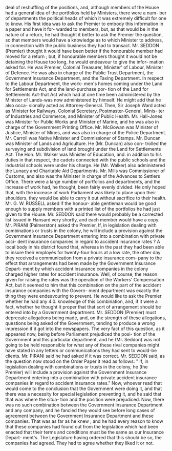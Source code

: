 deal of reshuffling of the positions, and, although members of the House had a general idea of the portfolios held by Ministers, there were a num- ber of departments the political heads of which it was extremely difficult for one to know. His first idea was to ask the Premier to embody this information in a paper and have it for- warded to members, but, as that would be in the nature of a return, he had thought it better to ask the Premier the question, so that members would have a knowledge as to which Minister to address, in connection with the public business they had to transact. Mr. SEDDON (Premier) thought it would have been better if the honourable member had moved for a return ; but, if honourable members thought it would not be detaining the House too long, he would endeavour to give the infor- mation asked for. He was Premier, Colonial Treasurer, Minister' of Labour, Minister of Defence. He was also in charge of the Public Trust Department, the Government Insurance Department, and the Taxing Department. In respect to the Labour Department, the work- men's homes coming under the Land for Settlements Act, and the land-purchase por- tion of the Land for Settlements Act-that Act which had at one time been administered by the Minister of Lands-was now administered by himself. He might add that he also occa- sionally acted as Attorney-General. Then, Sir Joseph Ward acted as Minister for Railways, Colonial Secretary, Postmaster-General, Minis- ter of Industries and Commerce, and Minister of Public Health. Mr. Hall-Jones was Minister for Public Works and Minister of Marine, and he was also in charge of the Government Printing Office. Mr. McGowan was Minister of Justice, Minister of Mines, and was also in charge of the Police Department. Mr. Carroll was Native Minister and Commissioner of Stamps. Mr. Duncan was Minister of Lands and Agriculture. He (Mr. Duncan) also con- trolled the surveying and subdivision of land brought under the Land for Settlements Act. The Hon. Mr. Walker was Minister of Education, and. in addition to his duties in that respect, the cadets connected with the public schools and the industrial schools were under his charge. He (Mr. Walker) also administered the Lunacy and Charitable Aid Departments. Mr. Mills was Commissioner of Customs, and also was the Minister in charge of the Advances to Settlers Office. There were a large number of portfolios and departments, and the increase of work had, he thought, been fairly evenly divided. He only hoped that, with the increase of work Parliament was likely to place upon their shoulders, they would be able to carry it out without sacrifice to their health. Mr. G. W. RUSSELL asked if the honour- able gentleman would be good enough to supply members with a printed list of the portfolios he had just given to the House. Mr. SEDDON said there would probably be a corrected list issued in Hansard very shortly, and each member would have a copy. Mr. PIRANI (Palmerston) asked the Premier, If, in legislation dealing with combinations or trusts in the colony, he will include a provision against the Government Insurance Department entering into a combination with private acci- dent insurance companies in regard to accident insurance rates ? A local body in his district found that, whereas in the past they had been able to insure their employés for twenty-four hours at a low rate, the other day they received a communication from a private insurance com- pany to the effect that arrangements had been made by the Government Insurance Depart- ment by which accident insurance companies in the colony charged higher rates for accident insurance. Well, of course, the reason given for raising the rates was the operation of the Workers' Compensation Act, but it seemed to him that this combination on the part of the accident insurance companies with the Govern- ment department was exactly the thing they were endeavouring to prevent. He would like to ask the Premier whether he had any 4.0. knowledge of this combination, and, if it were a fact, whether he thought it proper that that sort of arrangement should be entered into by a Government department. Mr. SEDDON (Premier) must deprecate allegations being made, and, on the strength of these allegations, questions being asked of the Government, tending to produce a wrong impression if it got into the newspapers. The very fact of this question, as it appeared now, being before Parliament prejudiced the posi- tion of the Government and this particular department, and he (Mr. Seddon) was not going to be held responsible for what any of these rival companies might have stated in any letters or communications they had sent to would-be clients. Mr. PIRANI said he had asked if it was correct. Mr. SEDDON said, as the question now stood on the Order Paper it read as follows: " If, in legislation dealing with combinations or trusts in the colony, he (the Premier) will include a provision against the Government Insurance Department entering into a combination with private accident insurance companies in regard to accident insurance rates." Now, whoever read that would come to the conclusion that the Government were doing it, and that there was a necessity for special legislation preventing it, and he said that that was where the situa- tion and the position were prejudiced. Now, there was no such combination between the Government Insurance Department and any company, and he fancied they would see before long cases of agreement between the Government Insurance Department and these companies. That was as far as he knew ; and he had every reason to know that these companies had found out from the legislation which had been enacted that their terms and conditions must be the same as our Insurance Depart- ment's. The Legislature having ordered that this should be so, the companies had agreed. They had to agree whether they liked it or not. 
